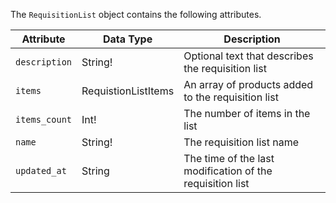 The `RequisitionList` object contains the following attributes.

Attribute |  Data Type | Description
--- | --- | ---
`description` | String! | Optional text that describes the requisition list
`items` | RequistionListItems | An array of products added to the requisition list
`items_count` | Int! | The number of items in the list
`name` | String! | The requisition list name
`updated_at` | String | The time of the last modification of the requisition list
